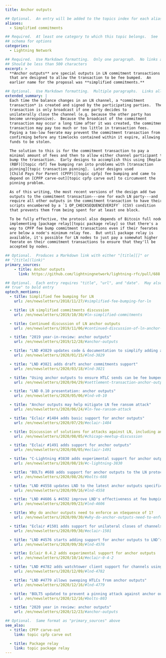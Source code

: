 ```yaml
---
title: Anchor outputs

## Optional.  An entry will be added to the topics index for each alias
aliases:
  - Simplified commitments

## Required.  At least one category to which this topic belongs.  See
## schema for options
categories:
  - Lightning Network

## Required.  Use Markdown formatting.  Only one paragraph.  No links allowed.
## Should be less than 500 characters
excerpt: >
  **Anchor outputs** are special outputs in LN commitment transactions
  that are designed to allow the transaction to be fee bumped.  An
  earlier name for the proposal was **simplified commitments.**

## Optional.  Use Markdown formatting.  Multiple paragraphs.  Links allowed.
extended_summary: |
  Each time the balance changes in an LN channel, a *commitment
  transaction* is created and signed by the participating parties.  The
  transaction is only broadcast if one party decides to
  unilaterally close the channel (e.g. because the other party has
  become unresponsive).  Because the broadcast of the commitment
  transaction may occur a long time after it was created, the commitment
  transaction may pay too much or too little in transaction fees.
  Paying a too-low feerate may prevent the commitment transaction from
  confirming before any timelocks contained within it expire, allowing
  funds to be stolen.

  The solution to this is for the commitment transaction to pay a
  minimal amount of fees and then to allow either channel participant to fee
  bump the transaction.  Early designs to accomplish this using [Replace-by-Fee
  (RBF)][topic rbf] fee bumping ran into problems with [transaction
  pinning][topic transaction pinning].  Later designs used
  [Child Pays For Parent (CPFP)][topic cpfp] fee bumping and came to
  depend on [CPFP carve-out][topic cpfp carve out] to circumvent the
  pinning problem.

  As of this writing, the most recent versions of the design add two
  outputs to the commitment transaction---one for each LN party---and
  require all other outputs in the commitment transaction to have their
  scripts encumbered by a `1 OP_CHECKSEQUENCEVERIFY` (CSV) condition
  that prevents them from being spent for at least one block.

  To be fully effective, the protocol also depends of Bitcoin full nodes
  implementing [package relay][topic package relay] so that there's a
  way to CPFP fee bump commitment transactions even if their feerates
  are below a node's minimum relay fee.  But until package relay is
  available, it's possible for LN nodes to just pay a somewhat higher
  feerate on their commitment transactions to ensure that they'll be
  accepted by nodes.

## Optional.  Produces a Markdown link with either "[title][]" or
## "[title](link)"
primary_sources:
    - title: Anchor outputs
      link: https://github.com/lightningnetwork/lightning-rfc/pull/688

## Optional.  Each entry requires "title", "url", and "date".  May also use "feature:
## true" to bold entry
optech_mentions:
  - title: Simplified fee bumping for LN
    url: /en/newsletters/2018/11/27/#simplified-fee-bumping-for-ln

  - title: LN simplified commitments discussion
    url: /en/newsletters/2019/10/30/#ln-simplified-commitments

  - title: Continued discussion of LN anchor outputs
    url: /en/newsletters/2019/11/06/#continued-discussion-of-ln-anchor-outputs

  - title: "2019 year-in-review: anchor outputs"
    url: /en/newsletters/2019/12/28/#anchor-outputs

  - title: "LND #3829 updates code & documentation to simplify adding anchor outputs"
    url: /en/newsletters/2020/01/15/#lnd-3829

  - title: "LND #3821 adds draft anchor commitments support"
    url: /en/newsletters/2020/03/18/#lnd-3821

  - title: "Using anchor outputs to ensure HTLC sends can be fee bumped"
    url: /en/newsletters/2020/04/29/#settlement-transaction-anchor-outputs

  - title: "LND 0.10 presentation: anchor outputs"
    url: /en/newsletters/2020/05/06/#lnd-v0-10

  - title: "Anchor outputs may help mitigate LN fee ransom attack"
    url: /en/newsletters/2020/06/24/#ln-fee-ransom-attack

  - title: "Eclair #1484 adds basic support for anchor outputs"
    url: /en/newsletters/2020/07/29/#eclair-1484

  - title: Discussion of solutions for attacks against LN, including anchor outputs
    url: /en/newsletters/2020/08/05/#chicago-meetup-discussion

  - title: "Eclair #1491 adds support for anchor outputs"
    url: /en/newsletters/2020/08/05/#eclair-1491

  - title: "C-Lightning #3830 adds experimental support for anchor outputs"
    url: /en/newsletters/2020/08/19/#c-lightning-3830

  - title: "BOLTs #688 adds support for anchor outputs to the LN protocol"
    url: /en/newsletters/2020/08/26/#bolts-688

  - title: "LND #4558 updates LND to the latest anchor outputs specification"
    url: /en/newsletters/2020/09/16/#lnd-4558

  - title: "LND #4606 & #4592 improve LND's effectiveness at fee bumping anchor outputs"
    url: /en/newsletters/2020/09/23/#lnd-4606

  - title: Why do anchor outputs need to enforce an nSequence of 1?
    url: /en/newsletters/2020/09/30/#why-do-anchor-outputs-need-to-enforce-an-nsequence-of-1

  - title: "Eclair #1501 adds support for unilateral closes of channels using anchors"
    url: /en/newsletters/2020/09/30/#eclair-1501

  - title: "LND #4576 starts adding support for anchor outputs to LND’s watchtower"
    url: /en/newsletters/2020/09/30/#lnd-4576

  - title: Eclair 0.4.2 adds experimental support for anchor outputs
    url: /en/newsletters/2020/10/14/#eclair-0-4-2

  - title: "LND #4782 adds watchtower client support for channels using anchor outputs"
    url: /en/newsletters/2020/12/09/#lnd-4782

  - title: "LND #4779 allows sweeping HTLCs from anchor outputs"
    url: /en/newsletters/2020/12/16/#lnd-4779

  - title: "BOLT5 updated to prevent a pinning attack against anchor outputs"
    url: /en/newsletters/2020/12/16/#bolts-803

  - title: "2020 year in review: anchor outputs"
    url: /en/newsletters/2020/12/23/#anchor-outputs

## Optional.  Same format as "primary_sources" above
see_also:
  - title: CPFP carve-out
    link: topic cpfp carve out

  - title: Package relay
    link: topic package relay
---
```

